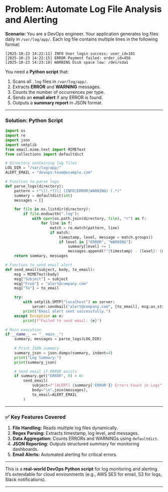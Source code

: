 # **Problem: Automate Log File Analysis and Alerting**

**Scenario:**
You are a DevOps engineer. Your application generates log files daily in `/var/log/app/`. Each log file contains multiple lines in the following format:

```
[2025-10-23 14:22:11] INFO User login success: user_id=101
[2025-10-23 14:22:15] ERROR Payment failed: order_id=456
[2025-10-23 14:23:10] WARNING Disk space low: /dev/sda1
```

You need a **Python script** that:

1. Scans all `.log` files in `/var/log/app/`.
2. Extracts **ERROR** and **WARNING** messages.
3. Counts the number of occurrences per type.
4. Sends an **email alert** if any ERROR is found.
5. Outputs a **summary report** in JSON format.

---

### **Solution: Python Script**

```python
import os
import re
import json
import smtplib
from email.mime.text import MIMEText
from collections import defaultdict

# Directory containing log files
LOG_DIR = "/var/log/app/"
ALERT_EMAIL = "devops-team@example.com"

# Function to parse logs
def parse_logs(directory):
    pattern = r"\[(.*?)\] (INFO|ERROR|WARNING) (.*)"
    summary = defaultdict(int)
    messages = []

    for file in os.listdir(directory):
        if file.endswith(".log"):
            with open(os.path.join(directory, file), "r") as f:
                for line in f:
                    match = re.match(pattern, line)
                    if match:
                        timestamp, level, message = match.groups()
                        if level in ["ERROR", "WARNING"]:
                            summary[level] += 1
                            messages.append(f"{timestamp} - {level}: {message}")
    return summary, messages

# Function to send email alert
def send_email(subject, body, to_email):
    msg = MIMEText(body)
    msg["Subject"] = subject
    msg["From"] = "alert@company.com"
    msg["To"] = to_email

    try:
        with smtplib.SMTP("localhost") as server:
            server.sendmail("alert@company.com", [to_email], msg.as_string())
        print("Email alert sent successfully.")
    except Exception as e:
        print(f"Failed to send email: {e}")

# Main execution
if __name__ == "__main__":
    summary, messages = parse_logs(LOG_DIR)
    
    # Print JSON summary
    summary_json = json.dumps(summary, indent=4)
    print("Log Summary:")
    print(summary_json)

    # Send email if ERROR exists
    if summary.get("ERROR", 0) > 0:
        send_email(
            subject=f"[ALERT] {summary['ERROR']} Errors Found in Logs",
            body="\n".join(messages),
            to_email=ALERT_EMAIL
        )
```

---

### ✅ **Key Features Covered**

1. **File Handling:** Reads multiple log files dynamically.
2. **Regex Parsing:** Extracts timestamp, log level, and messages.
3. **Data Aggregation:** Counts ERRORs and WARNINGs using `defaultdict`.
4. **JSON Reporting:** Outputs structured summary for monitoring dashboards.
5. **Email Alerts:** Automated alerting for critical errors.

---

This is a **real-world DevOps Python script** for log monitoring and alerting. It’s extendable for cloud environments (e.g., AWS SES for email, S3 for logs, Slack notifications).

---
